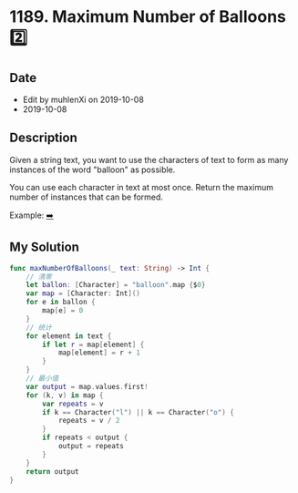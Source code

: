 # 1189. Maximum Number of Balloons 2️⃣

## Date

- Edit by muhlenXi on 2019-10-08
- 2019-10-08

## Description

Given a string text, you want to use the characters of text to form as many instances of the word "balloon" as possible.

You can use each character in text at most once. Return the maximum number of instances that can be formed.

Example: [➡️](https://leetcode.com/problems/maximum-number-of-balloons/)

## My Solution

```swift
func maxNumberOfBalloons(_ text: String) -> Int {
    // 清零
    let ballon: [Character] = "balloon".map {$0}
    var map = [Character: Int]()
    for e in ballon {
        map[e] = 0
    }
    // 统计
    for element in text {
        if let r = map[element] {
            map[element] = r + 1
        }
    }
    // 最小值
    var output = map.values.first!
    for (k, v) in map {
        var repeats = v
        if k == Character("l") || k == Character("o") {
            repeats = v / 2
        }
        if repeats < output {
            output = repeats
        }
    }
    return output
}
```
